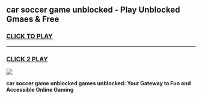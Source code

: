 
## car soccer game unblocked - Play Unblocked Gmaes & Free
<h3>
<a href="https://news.freeplayer.one?title=car_soccer_game_unblocked&ref=23F">CLICK TO PLAY</a></h3>
<hr>

<h3>
<a href="https://news.freeplayer.one?title=car_soccer_game_unblocked&ref=23F">CLICK 2 PLAY</a>
  
</h3>

<a href="https://news.freeplayer.one?title=car_soccer_game_unblocked&ref=23F/"><img src="https://clearcache.store/games.png"></a>


**car soccer game unblocked games unblocked: Your Gateway to Fun and Accessible Online Gaming**
